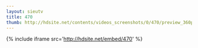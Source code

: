 ```yaml
---
layout: sieutv
title: 470
thumb: http://hdsite.net/contents/videos_screenshots/0/470/preview_360p.mp4.jpg
---
```

{% include iframe src='http://hdsite.net/embed/470' %}
 
